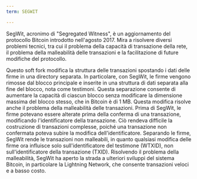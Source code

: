 ```yaml
---
term: SEGWIT

---
```

SegWit, acronimo di "Segregated Witness", è un aggiornamento del protocollo Bitcoin introdotto nell'agosto 2017. Mira a risolvere diversi problemi tecnici, tra cui il problema della capacità di transazione della rete, il problema della malleabilità delle transazioni e la facilitazione di future modifiche del protocollo.

Questo soft fork modifica la struttura delle transazioni spostando i dati delle firme in una directory separata. In particolare, con SegWit, le firme vengono rimosse dal blocco principale e inserite in una struttura di dati separata alla fine del blocco, nota come testimoni. Questa separazione consente di aumentare la capacità di ciascun blocco senza modificare la dimensione massima del blocco stesso, che in Bitcoin è di 1 MB. Questa modifica risolve anche il problema della malleabilità delle transazioni. Prima di SegWit, le firme potevano essere alterate prima della conferma di una transazione, modificando l'identificatore della transazione. Ciò rendeva difficile la costruzione di transazioni complesse, poiché una transazione non confermata poteva subire la modifica dell'identificatore. Separando le firme, SegWit rende le transazioni non malleabili, in quanto qualsiasi modifica delle firme ora influisce solo sull'identificatore del testimone (WTXID), non sull'identificatore della transazione (TXID). Risolvendo il problema della malleabilità, SegWit ha aperto la strada a ulteriori sviluppi del sistema Bitcoin, in particolare la Lightning Network, che consente transazioni veloci e a basso costo.